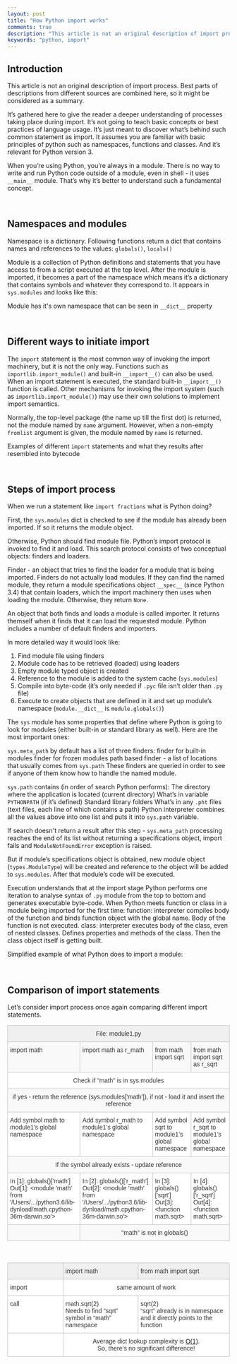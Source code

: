 ```yaml
---
layout: post
title: "How Python import works"
comments: true
description: "This article is not an original description of import process. Best parts of descriptions from different sources are combined here, so it might be considered as a summary."
keywords: "python, import"
---
```


## Introduction

This article is not an original description of import process. Best parts of descriptions from different sources are combined here, so it might be considered as a summary.

It’s gathered here to give the reader a deeper understanding of processes taking place during import. It’s not going to teach basic concepts or best practices of language usage. It’s just meant to discover what’s behind such common statement as import. It assumes you are familiar with basic principles of python such as namespaces, functions and classes. And it’s relevant for Python version 3.

When you’re using Python, you’re always in a module. There is no way to write and run Python code outside of a module, even in shell - it uses `__main__` module. That’s why it’s better to understand such a fundamental concept.

<br>

## Namespaces and modules

Namespace is a dictionary. Following functions return a dict that contains names and references to the values: `globals()`, `locals()`

<script src="https://gist.github.com/tugotron/e0aa8dc7d3f465ed9da5440881752d7d.js"></script>

Module is a collection of Python definitions and statements that you have access to from a script executed at the top level. After the module is imported, it becomes a part of the namespace which means it’s a dictionary that contains symbols and whatever they correspond to. It appears in `sys.modules` and looks like this:

<script src="https://gist.github.com/tugotron/115c35fa98b333d2bd14a110a7f01619.js"></script>

Module has it's own namespace that can be seen in `__dict__` property

<script src="https://gist.github.com/tugotron/5702b32b4398675e3af3919f21043d35.js"></script>
<br>

## Different ways to initiate import

The `import` statement is the most common way of invoking the import machinery, but it is not the only way. Functions such as `importlib.import_module()` and built-in `__import__()` can also be used. When an import statement is executed, the standard built-in `__import__()` function is called. Other mechanisms for invoking the import system (such as `importlib.import_module()`) may use their own solutions to implement import semantics.

<script src="https://gist.github.com/tugotron/62d7049f5eebc03522037c6829146963.js"></script>

Normally, the top-level package (the name up till the first dot) is returned, not the module named by `name` argument. However, when a non-empty `fromlist` argument is given, the module named by `name` is returned.

Examples of different `import` statements and what they results after resembled into bytecode

<script src="https://gist.github.com/tugotron/b2f1d9c90c221c7188ce36e1c825a80f.js"></script>
<br>

## Steps of import process

When we run a statement like `import fractions` what is Python doing? 

First, the `sys.modules` dict is checked to see if the module has already been imported. If so it returns the module object.

Otherwise, Python should find module file. Python’s import protocol is invoked to find it and load. This search protocol consists of two conceptual objects: finders and loaders. 

Finder - an object that tries to find the loader for a module that is being imported. Finders do not actually load modules. If they can find the named module, they return a module specifications object  `__spec__` (since Python 3.4) that contain loaders, which the import machinery then uses when loading the module. Otherwise, they return `None`.

An object that both finds and loads a module is called importer. It returns themself when it finds that it can load the requested module. Python includes a number of default finders and importers. 

<script src="https://gist.github.com/tugotron/70953f8aa57eb827d7578e0bd82dbd21.js"></script>

In more detailed way it would look like:
1. Find module file using finders
2. Module code has to be retrieved (loaded) using loaders
3. Empty module typed object is created
4. Reference to the module is added to the system cache (`sys.modules`)
5. Compile into byte-code (it’s only needed if `.pyc` file isn’t older than `.py` file)
6. Execute to create objects that are defined in it and set up module’s namespace (`module.__dict__` is `module.globals()`)

The `sys` module has some properties that define where Python is going to look for modules (either built-in or standard library as well). Here are the most important ones:

<script src="https://gist.github.com/tugotron/4d660d7ab416b4fc22204417953589c8.js"></script>

`sys.meta_path` by default has a list of three finders: 
finder for built-in modules
finder for frozen modules
path based finder - a list of locations that usually comes from `sys.path`
These finders are queried in order to see if anyone of them know how to handle the named module.

`sys.path` contains (in order of search Python performs):
The directory where the application is located (current directory)
What’s in variable `PYTHONPATH` (if it’s defined)
Standard library folders
What’s in any `.pht` files (text files, each line of which contains a path)
Python interpreter combines all the values above into one list and puts it into `sys.path` variable.

If search doesn't return a result after this step - `sys.meta_path` processing reaches the end of its list without returning a specifications object, import fails and `ModuleNotFoundError` exception is raised.

But if module’s specifications object is obtained, new module object (`types.ModuleType`) will be created and reference to the object will be added to `sys.modules`. After that module’s code will be executed.

Execution understands that at the import stage Python performs one iteration to analyse syntax of `.py` module from the top to bottom and generates executable byte-code. When Python meets function or class in a module being imported for the first time:
function: interpreter compiles body of the function and binds function object with the global name. Body of the function is not executed.
class: interpreter executes body of the class, even of nested classes. Defines properties and methods of the class. Then the class object itself is getting built.

Simplified example of what Python does to import a module:

<script src="https://gist.github.com/tugotron/aedd0de2704f9791521172a42786f7f7.js"></script>
<br>

## Comparison of import statements

Let’s consider import process once again comparing different import statements.

<style type="text/css">
.tg  {border-collapse:collapse;border-spacing:0;border-color:#ccc;}
.tg td{font-family:Arial, sans-serif;font-size:14px;padding:10px 5px;border-style:solid;border-width:1px;overflow:hidden;word-break:normal;border-color:#ccc;color:#333;background-color:#fff;}
.tg th{font-family:Arial, sans-serif;font-size:14px;font-weight:normal;padding:10px 5px;border-style:solid;border-width:1px;overflow:hidden;word-break:normal;border-color:#ccc;color:#333;background-color:#f0f0f0;}
.tg .tg-fzdr{border-color:#c0c0c0;text-align:center;vertical-align:top}
.tg .tg-7seq{background-color:#f9f9f9;border-color:#c0c0c0;text-align:left;vertical-align:top}
.tg .tg-2elc{background-color:#f9f9f9;border-color:#c0c0c0;text-align:center;vertical-align:top}
.tg .tg-wo29{border-color:#c0c0c0;text-align:left;vertical-align:top}
</style>

<table class="tg">
  <tr>
    <th class="tg-fzdr" colspan="4">File: module1.py</th>
  </tr>
  <tr>
    <td class="tg-7seq">import math</td>
    <td class="tg-7seq">import math as r_math</td>
    <td class="tg-7seq">from math import sqrt</td>
    <td class="tg-7seq">from math import sqrt as r_sqrt</td>
  </tr>
  <tr>
    <td class="tg-fzdr" colspan="4">Check if "math" is in sys.modules</td>
  </tr>
  <tr>
    <td class="tg-2elc" colspan="4">if yes - return the reference (sys.modules['math']), if not - load it and insert the reference</td>
  </tr>
  <tr>
    <td class="tg-wo29">Add symbol math to module1’s global namespace</td>
    <td class="tg-wo29">Add symbol r_math to module1’s global namespace</td>
    <td class="tg-wo29">Add symbol sqrt to module1’s global namespace</td>
    <td class="tg-wo29">Add symbol r_sqrt to module1’s global namespace</td>
  </tr>
  <tr>
    <td class="tg-2elc" colspan="4">If the symbol already exists - update reference</td>
  </tr>
  <tr>
    <td class="tg-wo29">In [1]: globals()['math']<br>
    Out[1]: &lt;module 'math' from '/Users/.../python3.6/lib-dynload/math.cpython-36m-darwin.so'&gt;
  </td>
    <td class="tg-wo29">In [2]: globals()['r_math']<br>
    Out[2]: &lt;module 'math' from '/Users/.../python3.6/lib-dynload/math.cpython-36m-darwin.so'&gt;
  </td>
    <td class="tg-wo29">In [3]: globals()['sqrt']<br>
    Out[3]: &lt;function math.sqrt&gt;
  </td>
    <td class="tg-wo29">In [4]: globals()['r_sqrt'] <br>
    Out[4]: &lt;function math.sqrt&gt;
  </td>
  </tr>
  <tr>
    <td class="tg-7seq"></td>
    <td class="tg-2elc" colspan="3">"math" is not in globals()</td>
  </tr>
</table>
<br>
<table class="tg">
  <tr>
    <th class="tg-fzdr" width="25%"></th>
    <th class="tg-wo29">import math</th>
    <th class="tg-wo29">from math import sqrt</th>
  </tr>
  <tr>
    <td class="tg-wo29">import</td>
    <td class="tg-fzdr" colspan="2">same amount of work</td>
  </tr>
  <tr>
    <td class="tg-wo29">call</td>
    <td class="tg-wo29">math.sqrt(2)<br>Needs to find “sqrt” symbol in “math” namespace</td>
    <td class="tg-wo29">sqrt(2)<br>“sqrt” already is in namespace and it directly points to the function</td>
  </tr>
  <tr>
    <td class="tg-fzdr"></td>
    <td class="tg-fzdr" colspan="2">Average dict lookup complexity is <a href="https://wiki.python.org/moin/TimeComplexity" target="blank">O(1)</a>.<br>So, there’s no significant difference!</td>
  </tr>
</table>
